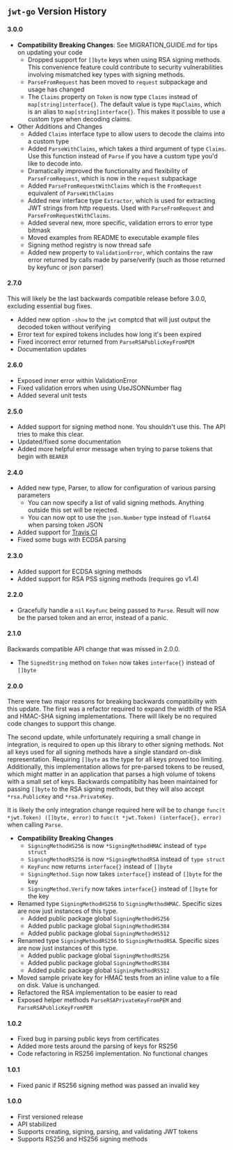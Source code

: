 ## `jwt-go` Version History

#### 3.0.0

* **Compatibility Breaking Changes**: See MIGRATION_GUIDE.md for tips on updating your code
	* Dropped support for `[]byte` keys when using RSA signing methods.  This convenience feature could contribute to security vulnerabilities involving mismatched key types with signing methods.
	* `ParseFromRequest` has been moved to `request` subpackage and usage has changed
	* The `Claims` property on `Token` is now type `Claims` instead of `map[string]interface{}`.  The default value is type `MapClaims`, which is an alias to `map[string]interface{}`.  This makes it possible to use a custom type when decoding claims.
* Other Additions and Changes
	* Added `Claims` interface type to allow users to decode the claims into a custom type
	* Added `ParseWithClaims`, which takes a third argument of type `Claims`.  Use this function instead of `Parse` if you have a custom type you'd like to decode into.
	* Dramatically improved the functionality and flexibility of `ParseFromRequest`, which is now in the `request` subpackage
	* Added `ParseFromRequestWithClaims` which is the `FromRequest` equivalent of `ParseWithClaims`
	* Added new interface type `Extractor`, which is used for extracting JWT strings from http requests.  Used with `ParseFromRequest` and `ParseFromRequestWithClaims`.
	* Added several new, more specific, validation errors to error type bitmask
	* Moved examples from README to executable example files
	* Signing method registry is now thread safe
	* Added new property to `ValidationError`, which contains the raw error returned by calls made by parse/verify (such as those returned by keyfunc or json parser)

#### 2.7.0

This will likely be the last backwards compatible release before 3.0.0, excluding essential bug fixes.

* Added new option `-show` to the `jwt` comptcd that will just output the decoded token without verifying
* Error text for expired tokens includes how long it's been expired
* Fixed incorrect error returned from `ParseRSAPublicKeyFromPEM`
* Documentation updates

#### 2.6.0

* Exposed inner error within ValidationError
* Fixed validation errors when using UseJSONNumber flag
* Added several unit tests

#### 2.5.0

* Added support for signing method none.  You shouldn't use this.  The API tries to make this clear.
* Updated/fixed some documentation
* Added more helpful error message when trying to parse tokens that begin with `BEARER `

#### 2.4.0

* Added new type, Parser, to allow for configuration of various parsing parameters
	* You can now specify a list of valid signing methods.  Anything outside this set will be rejected.
	* You can now opt to use the `json.Number` type instead of `float64` when parsing token JSON
* Added support for [Travis CI](https://travis-ci.org/dgrijalva/jwt-go)
* Fixed some bugs with ECDSA parsing

#### 2.3.0

* Added support for ECDSA signing methods
* Added support for RSA PSS signing methods (requires go v1.4)

#### 2.2.0

* Gracefully handle a `nil` `Keyfunc` being passed to `Parse`.  Result will now be the parsed token and an error, instead of a panic.

#### 2.1.0

Backwards compatible API change that was missed in 2.0.0.

* The `SignedString` method on `Token` now takes `interface{}` instead of `[]byte`

#### 2.0.0

There were two major reasons for breaking backwards compatibility with this update.  The first was a refactor required to expand the width of the RSA and HMAC-SHA signing implementations.  There will likely be no required code changes to support this change.

The second update, while unfortunately requiring a small change in integration, is required to open up this library to other signing methods.  Not all keys used for all signing methods have a single standard on-disk representation.  Requiring `[]byte` as the type for all keys proved too limiting.  Additionally, this implementation allows for pre-parsed tokens to be reused, which might matter in an application that parses a high volume of tokens with a small set of keys.  Backwards compatibilty has been maintained for passing `[]byte` to the RSA signing methods, but they will also accept `*rsa.PublicKey` and `*rsa.PrivateKey`.

It is likely the only integration change required here will be to change `func(t *jwt.Token) ([]byte, error)` to `func(t *jwt.Token) (interface{}, error)` when calling `Parse`.

* **Compatibility Breaking Changes**
	* `SigningMethodHS256` is now `*SigningMethodHMAC` instead of `type struct`
	* `SigningMethodRS256` is now `*SigningMethodRSA` instead of `type struct`
	* `KeyFunc` now returns `interface{}` instead of `[]byte`
	* `SigningMethod.Sign` now takes `interface{}` instead of `[]byte` for the key
	* `SigningMethod.Verify` now takes `interface{}` instead of `[]byte` for the key
* Renamed type `SigningMethodHS256` to `SigningMethodHMAC`.  Specific sizes are now just instances of this type.
    * Added public package global `SigningMethodHS256`
    * Added public package global `SigningMethodHS384`
    * Added public package global `SigningMethodHS512`
* Renamed type `SigningMethodRS256` to `SigningMethodRSA`.  Specific sizes are now just instances of this type.
    * Added public package global `SigningMethodRS256`
    * Added public package global `SigningMethodRS384`
    * Added public package global `SigningMethodRS512`
* Moved sample private key for HMAC tests from an inline value to a file on disk.  Value is unchanged.
* Refactored the RSA implementation to be easier to read
* Exposed helper methods `ParseRSAPrivateKeyFromPEM` and `ParseRSAPublicKeyFromPEM`

#### 1.0.2

* Fixed bug in parsing public keys from certificates
* Added more tests around the parsing of keys for RS256
* Code refactoring in RS256 implementation.  No functional changes

#### 1.0.1

* Fixed panic if RS256 signing method was passed an invalid key

#### 1.0.0

* First versioned release
* API stabilized
* Supports creating, signing, parsing, and validating JWT tokens
* Supports RS256 and HS256 signing methods
